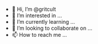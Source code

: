 - 👋 Hi, I’m @gritcult
- 👀 I’m interested in ...
- 🌱 I’m currently learning ...
- 💞️ I’m looking to collaborate on ...
- 📫 How to reach me ...

<!---
gritcult/gritcult is a ✨ special ✨ repository because its `README.md` (this file) appears on your GitHub profile.
You can click the Preview link to take a look at your changes.
--->
